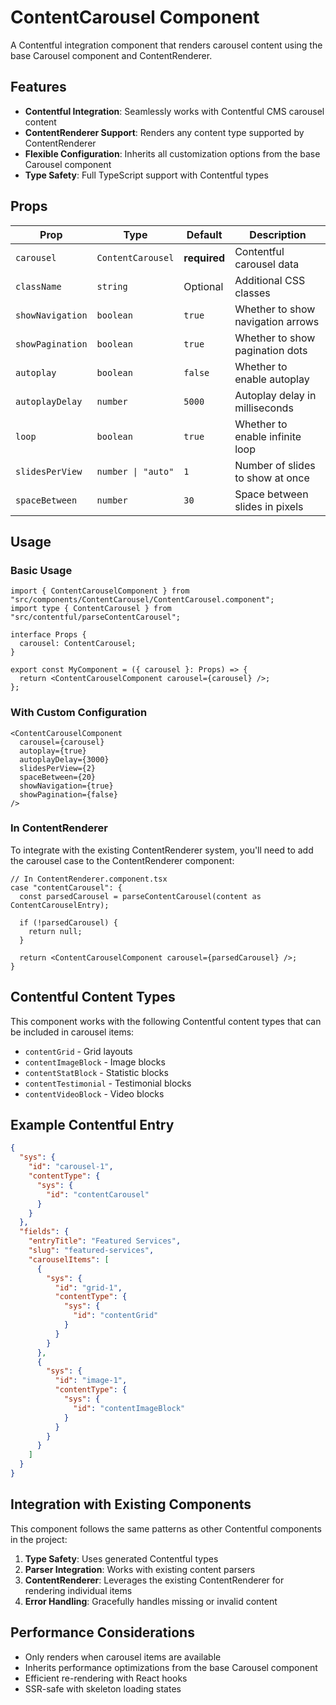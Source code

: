 # ContentCarousel Component

A Contentful integration component that renders carousel content using the base Carousel component and ContentRenderer.

## Features

- **Contentful Integration**: Seamlessly works with Contentful CMS carousel content
- **ContentRenderer Support**: Renders any content type supported by ContentRenderer
- **Flexible Configuration**: Inherits all customization options from the base Carousel component
- **Type Safety**: Full TypeScript support with Contentful types

## Props

| Prop | Type | Default | Description |
|------|------|---------|-------------|
| `carousel` | `ContentCarousel` | **required** | Contentful carousel data |
| `className` | `string` | Optional | Additional CSS classes |
| `showNavigation` | `boolean` | `true` | Whether to show navigation arrows |
| `showPagination` | `boolean` | `true` | Whether to show pagination dots |
| `autoplay` | `boolean` | `false` | Whether to enable autoplay |
| `autoplayDelay` | `number` | `5000` | Autoplay delay in milliseconds |
| `loop` | `boolean` | `true` | Whether to enable infinite loop |
| `slidesPerView` | `number \| "auto"` | `1` | Number of slides to show at once |
| `spaceBetween` | `number` | `30` | Space between slides in pixels |

## Usage

### Basic Usage

```tsx
import { ContentCarouselComponent } from "src/components/ContentCarousel/ContentCarousel.component";
import type { ContentCarousel } from "src/contentful/parseContentCarousel";

interface Props {
  carousel: ContentCarousel;
}

export const MyComponent = ({ carousel }: Props) => {
  return <ContentCarouselComponent carousel={carousel} />;
};
```

### With Custom Configuration

```tsx
<ContentCarouselComponent
  carousel={carousel}
  autoplay={true}
  autoplayDelay={3000}
  slidesPerView={2}
  spaceBetween={20}
  showNavigation={true}
  showPagination={false}
/>
```

### In ContentRenderer

To integrate with the existing ContentRenderer system, you'll need to add the carousel case to the ContentRenderer component:

```tsx
// In ContentRenderer.component.tsx
case "contentCarousel": {
  const parsedCarousel = parseContentCarousel(content as ContentCarouselEntry);
  
  if (!parsedCarousel) {
    return null;
  }
  
  return <ContentCarouselComponent carousel={parsedCarousel} />;
}
```

## Contentful Content Types

This component works with the following Contentful content types that can be included in carousel items:

- `contentGrid` - Grid layouts
- `contentImageBlock` - Image blocks
- `contentStatBlock` - Statistic blocks
- `contentTestimonial` - Testimonial blocks
- `contentVideoBlock` - Video blocks

## Example Contentful Entry

```json
{
  "sys": {
    "id": "carousel-1",
    "contentType": {
      "sys": {
        "id": "contentCarousel"
      }
    }
  },
  "fields": {
    "entryTitle": "Featured Services",
    "slug": "featured-services",
    "carouselItems": [
      {
        "sys": {
          "id": "grid-1",
          "contentType": {
            "sys": {
              "id": "contentGrid"
            }
          }
        }
      },
      {
        "sys": {
          "id": "image-1",
          "contentType": {
            "sys": {
              "id": "contentImageBlock"
            }
          }
        }
      }
    ]
  }
}
```

## Integration with Existing Components

This component follows the same patterns as other Contentful components in the project:

1. **Type Safety**: Uses generated Contentful types
2. **Parser Integration**: Works with existing content parsers
3. **ContentRenderer**: Leverages the existing ContentRenderer for rendering individual items
4. **Error Handling**: Gracefully handles missing or invalid content

## Performance Considerations

- Only renders when carousel items are available
- Inherits performance optimizations from the base Carousel component
- Efficient re-rendering with React hooks
- SSR-safe with skeleton loading states 